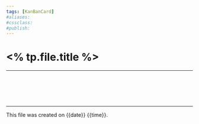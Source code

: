 ```yaml
---
tags: [KanBanCard]
#aliases:
#cssclass:
#publish:
---
```


# <% tp.file.title %>
---

<br></br><br></br>

---
This file was created on {{date}} {{time}}.